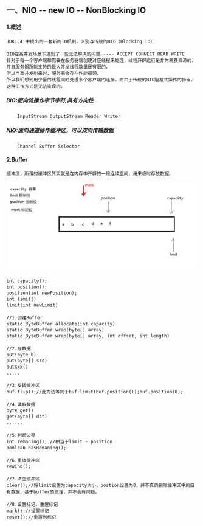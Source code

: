 ## 一、NIO -- new IO  -- NonBlocking IO

#### 1.概述
	JDK1.4 中提出的一套新的IO机制，区别与传统的BIO（Blocking IO）

	BIO在高并发场景下遇到了一些无法解决的问题 ---- ACCEPT CONNECT READ WRITE
	针对于每一个客户端都需要在服务器端创建对应线程来处理，线程开辟运行是非常耗费资源的，并且服务器所能支持的最大并发线程数量是有限的，
	所以当高并发到来时，服务器会存在性能瓶颈。
	所以我们想到用少量的线程同时处理多个客户端的连接。而由于传统的BIO阻塞式操作的特点，这种工作方式是无法实现的。

##### BIO:面向流操作字节字符,具有方向性
		InputStream OutputStream Reader Writer
##### NIO:面向通道操作缓冲区，可以双向传输数据
		Channel	Buffer Selector


#### 2.Buffer
	缓冲区，所谓的缓冲区其实就是在内存中开辟的一段连续空间，用来临时存放数据。
	
![image](img/buffer1.png)

	int capacity();
	int position();
	position(int newPosition);
	int limit()
	limit(int newLimit)
		
	//1.创建Buffer
	static ByteBuffer allocate(int capacity)  
	static ByteBuffer wrap(byte[] array) 
	static ByteBuffer wrap(byte[] array, int offset, int length)  

	//2.写数据
	put(byte b) 
	put(byte[] src) 
	putXxx()
	.....

	//3.反转缓冲区
	buf.flip();//此方法等同于buf.limit(buf.position());buf.position(0);

	//4.读取数据
	byte get() 
	get(byte[] dst) 
	......

	//5.判断边界
	int remaning(); //相当于limit - position
	boolean hasRemaning();

	//6.重绕缓冲区
	rewind();

	//7.清空缓冲区
	clear();//将limit设置为capacity大小，postion设置为0，并不真的删除缓冲区中的旧有数据，基于buffer的原理，并不会有问题。

	//8.设置标记，重置标记
	mark();//设置标记
	reset();//重置到标记

